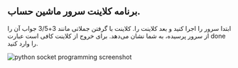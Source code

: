 ## برنامه کلاینت سرور ماشین حساب.

ابتدا سرور را اجرا کنید و بعد کلاینت را. کلاینت با گرفتن جملاتی مانند 3+3/5 جواب آن را از سرور پرسیده، به شما نشان می‌دهد. برای خروج از کلاینت کافی است عبارت done را وارد کنید.

![python socket programming screenshot](https://raw.githubusercontent.com/jadijadi/programming_class_cheats/master/python_socket_programming/python_socket_programming.png?raw=true)
